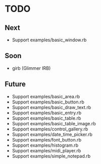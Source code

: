 # TODO

## Next

- Support examples/basic_window.rb

## Soon

- girb (Glimmer IRB)

## Future

- Support examples/basic_area.rb
- Support examples/basic_button.rb
- Support examples/basic_draw_text.rb
- Support examples/basic_entry.rb
- Support examples/basic_table.rb
- Support examples/basic_table_image.rb
- Support examples/control_gallery.rb
- Support examples/date_time_picker.rb
- Support examples/font_button.rb
- Support examples/histogram.rb
- Support examples/midi_player.rb
- Support examples/simple_notepad.rb
